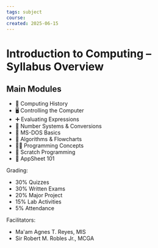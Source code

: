 ```yaml
---
tags: subject
course: 
created: 2025-06-15
---
```

# Introduction to Computing – Syllabus Overview

## Main Modules
- 📜 Computing History
- 🖥️ Controlling the Computer
- ➕ Evaluating Expressions
- 🧮 Number Systems & Conversions
- 🧾 MS-DOS Basics
- 🔁 Algorithms & Flowcharts
- 👨‍💻 Programming Concepts
- 🧩 Scratch Programming
- 📱 AppSheet 101

Grading:
- 30% Quizzes
- 30% Written Exams
- 20% Major Project
- 15% Lab Activities
- 5% Attendance

Facilitators:
- Ma'am Agnes T. Reyes, MIS
- Sir Robert M. Robles Jr., MCGA